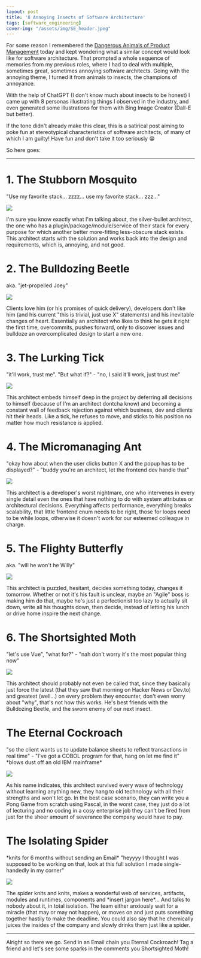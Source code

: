 ```yaml
---
layout: post
title: '8 Annoying Insects of Software Architecture'
tags: [software_engineering]
cover-img: "/assets/img/SE_header.jpeg"
---
```

For some reason I remembered the [Dangerous Animals of Product Management](https://www.productboard.com/blog/dangerous-animals-product-management-infographic/) today and kept wondering what a similar concept would look like for software architecture. That prompted a whole sequence of memories from my previous roles, where I had to deal with multiple, sometimes great, sometimes annoying software architects. Going with the annoying theme, I turned it from animals to insects, the champions of annoyance.


With the help of ChatGPT (I don't know much about insects to be honest) I came up with 8 personas illustrating things I observed in the industry, and even generated some illustrations for them with Bing Image Creator (Dall-E but better).

If the tone didn't already make this clear, this is a satirical post aiming to poke fun at stereotypical characteristics of software architects, of many of which I am guilty! Have fun and don't take it too seriously 😁

So here goes:

---

# 1. The Stubborn Mosquito
"Use my favorite stack... zzzz... use my favorite stack... zzz..."

![](/assets/img/SoftwareArchitectureInsects/mosquito-bing.jpeg)

I'm sure you know exactly what I'm talking about, the silver-bullet architect, the one who has a plugin/package/module/service of their stack for every purpose for which another better more-fitting less-obscure stack exists. This architect starts with the solution and works back into the design and requirements, which is, annoying, and not good.

# 2. The Bulldozing Beetle
aka. "jet-propelled Joey"

![](/assets/img/SoftwareArchitectureInsects/beetle-bing.jpeg)

Clients love him (or his promises of quick delivery), developers don't like him (and his current "this is trivial, just use X" statements) and his inevitable changes of heart. Essentially an architect who likes to think he gets it right the first time, overcommits, pushes forward, only to discover issues and bulldoze an overcomplicated design to start a new one.

# 3. The Lurking Tick
"it'll work, trust me". "But what if?" - "no, I said it'll work, just trust me"

![](/assets/img/SoftwareArchitectureInsects/tick-bing.jpeg)

This architect embeds himself deep in the project by deferring all decisions to himself (because of I'm an architect dontcha know) and becoming a constant wall of feedback rejection against which business, dev and clients hit their heads. Like a tick, he refuses to move, and sticks to his position no matter how much resistance is applied.

# 4. The Micromanaging Ant
"okay how about when the user clicks button X and the popup has to be displayed?" - "buddy you're an architect, let the frontend dev handle that"

![](/assets/img/SoftwareArchitectureInsects/ant-bing.jpeg)

This architect is a developer's worst nightmare, one who intervenes in every single detail even the ones that have nothing to do with system attributes or architectural decisions. Everything affects performance, everything breaks scalability, that little frontend enum needs to be right, those for loops need to be while loops, otherwise it doesn't work for our esteemed colleague in charge.

# 5. The Flighty Butterfly 
aka. "will he won't he Willy"

![](/assets/img/SoftwareArchitectureInsects/butterfly-bing.jpeg)

This architect is puzzled, hesitant, decides something today, changes it tomorrow. Whether or not it's his fault is unclear, maybe an "Agile" boss is making him do that, maybe he's just a perfectionist too lazy to actually sit down, write all his thoughts down, then decide, instead of letting his lunch or drive home inspire the next change.

# 6. The Shortsighted Moth
"let's use Vue", "what for?" - "nah don't worry it's the most popular thing now"

![](/assets/img/SoftwareArchitectureInsects/moth-bing.jpeg)

This architect should probably not even be called that, since they basically just force the latest (that they saw that morning on Hacker News or Dev.to) and greatest (well...) on every problem they encounter, don't even worry about "why", that's not how this works. He's best friends with the Bulldozing Beetle, and the sworn enemy of our next insect.

# The Eternal Cockroach
"so the client wants us to update balance sheets to reflect transactions in real time" - "I've got a COBOL program for that, hang on let me find it" \*blows dust off an old IBM mainframe\*

![](/assets/img/SoftwareArchitectureInsects/cockroach-bing.jpeg)

As his name indicates, this architect survived every wave of technology without learning anything new, they hang to old technology with all their strengths and won't let go. In the best case scenario, they can write you a Pong Game from scratch using Pascal, in the worst case, they just do a lot of lecturing and no coding in a cosy enterprise job they can't be fired from just for the sheer amount of severance the company would have to pay.

# The Isolating Spider
\*knits for 6 months without sending an Email\* "heyyyy I thought I was supposed to be working on that, look at this full solution I made single-handedly in my corner"

![](/assets/img/SoftwareArchitectureInsects/spider-bing.jpeg)

The spider knits and knits, makes a wonderful web of services, artifacts, modules and runtimes, components and \*insert jargon here\*... And talks to nobody about it, in total isolation. The team either anxiously wait for a miracle (that may or may not happen), or moves on and just puts something together hastily to make the deadline.
You could also say that he chemically juices the insides of the company and slowly drinks them just like a spider.

---

Alright so there we go. Send in an Email chain you Eternal Cockroach! Tag a friend and let's see some sparks in the comments you Shortsighted Moth!